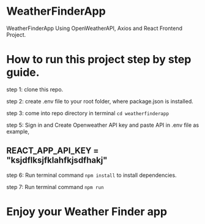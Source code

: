 # WeatherFinderApp
WeatherFinderApp Using OpenWeatherAPI, Axios and React Frontend Project.

# How to run this project step by step guide.
step 1: clone this repo.

step 2: create .env file to your root folder, where package.json is installed.

step 3: come into repo directory in terminal ```cd weatherfinderapp```

step 5: Sign in and Create Openweather API key and paste API in .env file as example, 
## REACT_APP_API_KEY = "ksjdflksjfklahfkjsdfhakj" 

step 6: Run terminal command ```npm install```
    to install dependencies.

step 7: Run terminal command ```npm run```

# Enjoy your Weather Finder app